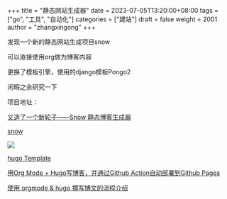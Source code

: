 +++
title = "静态网站生成器"
date = 2023-07-05T13:20:00+08:00
tags = ["go", "工具", "自动化"]
categories = ["建站"]
draft = false
weight = 2001
author = "zhangxingong"
+++

发现一个新的静态网站生成项目snow

可以直接使用org做为博客内容

更换了模板引擎，使用的django模板Pongo2

闲暇之余研究一下

项目地址：

[又造了一个新轮子——Snow 静态博客生成器](https://www.v2ex.com/t/922345)

[snow](https://github.com/honmaple/snow)

![](https://cdn.v2ex.com/avatar/f380/cb25/120533_large.png?m=1655365332)

[hugo Template](https://gohugo.io/templates/introduction/)

[用Org Mode + Hugo写博客，并通过Github Action自动部署到Github Pages](https://superbear.github.io/post/2021/11/use-org-mode-and-hugo-to-write-blog/)

[使用 orgmode & hugo 撰写博文的流程介绍](https://emacs-china.org/t/topic/5427?u=zhangxingong)
